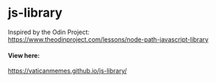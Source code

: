 # js-library
Inspired by the Odin Project: https://www.theodinproject.com/lessons/node-path-javascript-library

#### View here:
https://vaticanmemes.github.io/js-library/